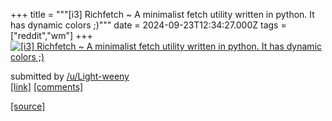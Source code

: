 +++
title = """[i3] Richfetch ~ A minimalist fetch utility written in python. It has dynamic colors ;)"""
date = 2024-09-23T12:34:27.000Z
tags = ["reddit","wm"]
+++
[![ [i3] Richfetch ~ A minimalist fetch utility written in python. It has dynamic colors ;)](https://preview.redd.it/ra8bfxrozjqd1.png?width=640&crop=smart&auto=webp&s=fbbe75caf25b8ea139b0618dcb9a03f5399f690d " [i3] Richfetch ~ A minimalist fetch utility written in python. It has dynamic colors ;)")](https://www.reddit.com/r/unixporn/comments/1fnjbh0/i3_richfetch_a_minimalist_fetch_utility_written/)

submitted by [/u/Light-weeny](https://www.reddit.com/user/Light-weeny)  
[\[link\]](https://i.redd.it/ra8bfxrozjqd1.png) [\[comments\]](https://www.reddit.com/r/unixporn/comments/1fnjbh0/i3_richfetch_a_minimalist_fetch_utility_written/)

[[source]](https://www.reddit.com/r/unixporn/comments/1fnjbh0/i3_richfetch_a_minimalist_fetch_utility_written/)
